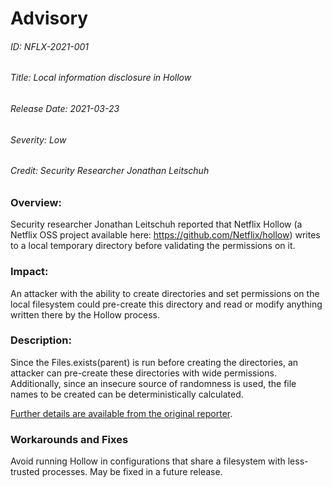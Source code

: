 # Advisory
###### ID: NFLX-2021-001

###### Title: Local information disclosure in Hollow

###### Release Date: 2021-03-23

###### Severity: Low

###### Credit:  Security Researcher Jonathan Leitschuh

### Overview:
Security researcher Jonathan Leitschuh reported that Netflix Hollow (a Netflix OSS project available here: https://github.com/Netflix/hollow) writes to a local temporary directory before validating the permissions on it.

### Impact:
An attacker with the ability to create directories and set permissions on the local filesystem could pre-create this directory and read or modify anything written there by the Hollow process.

### Description:
Since the Files.exists(parent) is run before creating the directories, an attacker can pre-create these directories with wide permissions. Additionally, since an insecure source of randomness is used, the file names to be created can be deterministically calculated.

[Further details are available from the original reporter](https://github.com/JLLeitschuh/security-research/security/advisories/GHSA-j83w-7qr9-wv86).

### Workarounds and Fixes
Avoid running Hollow in configurations that share a filesystem with less-trusted processes. May be fixed in a future release.
